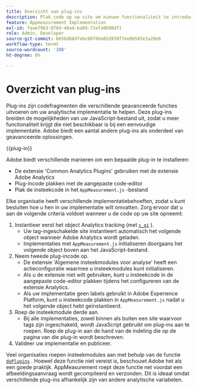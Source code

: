 ```yaml
---
title: Overzicht van plug-ins
description: Plak code op uw site om nieuwe functionaliteit te introduceren.
feature: Appmeasurement Implementation
exl-id: faae7963-078d-40ad-ba09-71efa0b90df1
role: Admin, Developer
source-git-commit: 665bd68d7ebc08f0da02d93977ee0b583e1a28e6
workflow-type: tm+mt
source-wordcount: '308'
ht-degree: 0%

---
```


# Overzicht van plug-ins

Plug-ins zijn codefragmenten die verschillende geavanceerde functies uitvoeren om uw analytische implementatie te helpen. Deze plug-ins breiden de mogelijkheden van uw JavaScript-bestand uit, zodat u meer functionaliteit krijgt die niet beschikbaar is bij een eenvoudige implementatie. Adobe biedt een aantal andere plug-ins als onderdeel van geavanceerde oplossingen.

{{plug-in}}

Adobe biedt verschillende manieren om een bepaalde plug-in te installeren:

* De extensie &#39;Common Analytics Plugins&#39; gebruiken met de extensie Adobe Analytics
* Plug-incode plakken met de aangepaste code-editor
* Plak de insteekcode in het `AppMeasurement.js` -bestand

Elke organisatie heeft verschillende implementatiebehoeften, zodat u kunt besluiten hoe u hen in uw implementatie wilt omvatten. Zorg ervoor dat u aan de volgende criteria voldoet wanneer u de code op uw site opneemt:

1. Instantieer eerst het object Analytics tracking (met [`s_gi`](../functions/s-gi.md) ).
   * Uw tag-ingeschakelde site instantieert automatisch het volgende object wanneer Adobe Analytics wordt geladen.
   * Implementaties met `AppMeasurement.js` initialiseren doorgaans het volgende object boven aan het JavaScript-bestand.
2. Neem tweede plug-incode op.
   * De extensie &#39;Algemene insteekmodules voor analyse&#39; heeft een actieconfiguratie waarmee u insteekmodules kunt initialiseren.
   * Als u de extensie niet wilt gebruiken, kunt u insteekcode in de aangepaste code-editor plakken tijdens het configureren van de extensie Analytics.
   * Als uw implementatie geen labels gebruikt in Adobe Experience Platform, kunt u insteekcode plakken in `AppMeasurement.js` nadat u het volgende object hebt geïnstantieerd.
3. Roep de insteekmodule derde aan.
   * Bij alle implementaties, zowel binnen als buiten een site waarvoor tags zijn ingeschakeld, wordt JavaScript gebruikt om plug-ins aan te roepen. Roep de plug-in aan de hand van de indeling die op de pagina van die plug-in wordt beschreven.
4. Valideer uw implementatie en publiceer.

Veel organisaties roepen insteekmodules aan met behulp van de functie [`doPlugins`](../functions/doplugins.md) . Hoewel deze functie niet vereist is, beschouwt Adobe het als een goede praktijk. AppMeasurement roept deze functie net voordat een afbeeldingsaanvraag wordt gecompileerd en verzonden. Dit is ideaal omdat verschillende plug-ins afhankelijk zijn van andere analytische variabelen.

